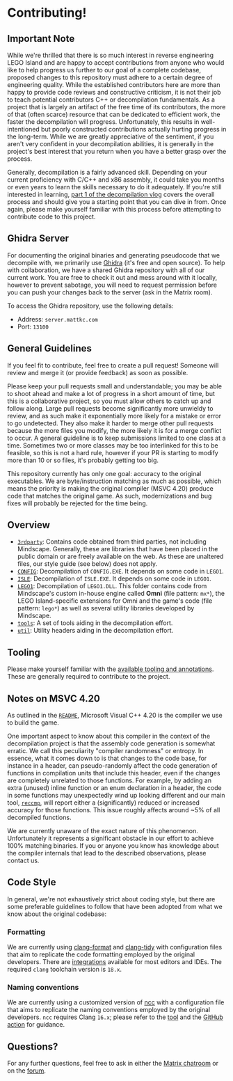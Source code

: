 # Contributing!

## Important Note

While we're thrilled that there is so much interest in reverse engineering LEGO Island and are happy to accept contributions from anyone who would like to help progress us further to our goal of a complete codebase, proposed changes to this repository must adhere to a certain degree of engineering quality. While the established contributors here are more than happy to provide code reviews and constructive criticism, it is not their job to teach potential contributors C++ or decompilation fundamentals. As a project that is largely an artifact of the free time of its contributors, the more of that (often scarce) resource that can be dedicated to efficient work, the faster the decompilation will progress. Unfortunately, this results in well-intentioned but poorly constructed contributions actually hurting progress in the long-term. While we are greatly appreciative of the sentiment, if you aren't very confident in your decompilation abilities, it is generally in the project's best interest that you return when you have a better grasp over the process.

Generally, decompilation is a fairly advanced skill. Depending on your current proficiency with C/C++ and x86 assembly, it could take you months or even years to learn the skills necessary to do it adequately. If you're still interested in learning, [part 1 of the decompilation vlog](https://www.youtube.com/watch?v=MToTEqoVv3I) covers the overall process and should give you a starting point that you can dive in from. Once again, please make yourself familiar with this process before attempting to contribute code to this project.

## Ghidra Server

For documenting the original binaries and generating pseudocode that we decompile with, we primarily use [Ghidra](https://ghidra-sre.org/) (it's free and open source). To help with collaboration, we have a shared Ghidra repository with all of our current work. You are free to check it out and mess around with it locally, however to prevent sabotage, you will need to request permission before you can push your changes back to the server (ask in the Matrix room).

To access the Ghidra repository, use the following details:

- Address: `server.mattkc.com`
- Port: `13100`

## General Guidelines

If you feel fit to contribute, feel free to create a pull request! Someone will review and merge it (or provide feedback) as soon as possible.

Please keep your pull requests small and understandable; you may be able to shoot ahead and make a lot of progress in a short amount of time, but this is a collaborative project, so you must allow others to catch up and follow along. Large pull requests become significantly more unwieldy to review, and as such make it exponentially more likely for a mistake or error to go undetected. They also make it harder to merge other pull requests because the more files you modify, the more likely it is for a merge conflict to occur. A general guideline is to keep submissions limited to one class at a time. Sometimes two or more classes may be too interlinked for this to be feasible, so this is not a hard rule, however if your PR is starting to modify more than 10 or so files, it's probably getting too big.

This repository currently has only one goal: accuracy to the original executables. We are byte/instruction matching as much as possible, which means the priority is making the original compiler (MSVC 4.20) produce code that matches the original game. As such, modernizations and bug fixes will probably be rejected for the time being.

## Overview

* [`3rdparty`](/3rdparty): Contains code obtained from third parties, not including Mindscape. Generally, these are libraries that have been placed in the public domain or are freely available on the web. As these are unaltered files, our style guide (see below) does not apply.
* [`CONFIG`](/CONFIG): Decompilation of `CONFIG.EXE`. It depends on some code in `LEGO1`.
* [`ISLE`](/ISLE): Decompilation of `ISLE.EXE`. It depends on some code in `LEGO1`.
* [`LEGO1`](/LEGO1): Decompilation of `LEGO1.DLL`. This folder contains code from Mindscape's custom in-house engine called **Omni** (file pattern: `mx*`), the LEGO Island-specific extensions for Omni and the game's code (file pattern: `lego*`) as well as several utility libraries developed by Mindscape.
* [`tools`](/tools): A set of tools aiding in the decompilation effort.
* [`util`](/util): Utility headers aiding in the decompilation effort.

## Tooling

Please make yourself familiar with the [available tooling and annotations](/tools/README.md). These are generally required to contribute to the project.

## Notes on MSVC 4.20

As outlined in the [`README`](/README.md), Microsoft Visual C++ 4.20 is the compiler we use to build the game. 

One important aspect to know about this compiler in the context of the decompilation project is that the assembly code generation is somewhat erratic. We call this peculiarity "compiler randomness" or entropy. In essence, what it comes down to is that changes to the code base, for instance in a header, can pseudo-randomly affect the code generation of functions in compilation units that include this header, even if the changes are completely unrelated to those functions. For example, by adding an extra (unused) inline function or an enum declaration in a header, the code in some functions may unexpectedly wind up looking different and our main tool, [`reccmp`](/tools/README.md), will report either a (significantly) reduced or increased accuracy for those functions. This issue roughly affects around ~5% of all decompiled functions.

We are currently unaware of the exact nature of this phenomenon. Unfortunately it represents a significant obstacle in our effort to achieve 100% matching binaries. If you or anyone you know has knowledge about the compiler internals that lead to the described observations, please contact us.

## Code Style

In general, we're not exhaustively strict about coding style, but there are some preferable guidelines to follow that have been adopted from what we know about the original codebase:

### Formatting

We are currently using [clang-format](https://clang.llvm.org/docs/ClangFormat.html) and [clang-tidy](https://clang.llvm.org/extra/clang-tidy/) with configuration files that aim to replicate the code formatting employed by the original developers. There are [integrations](https://clang.llvm.org/docs/ClangFormat.html#vim-integration) available for most editors and IDEs. The required `clang` toolchain version is `18.x`.

### Naming conventions

We are currently using a customized version of [ncc](https://github.com/nithinn/ncc) with a configuration file that aims to replicate the naming conventions employed by the original developers. `ncc` requires Clang `16.x`; please refer to the [tool](/tools/ncc) and the [GitHub action](/.github/workflows/naming.yml) for guidance.

## Questions?

For any further questions, feel free to ask in either the [Matrix chatroom](https://matrix.to/#/#isledecomp:matrix.org) or on the [forum](https://forum.mattkc.com/viewforum.php?f=1).
